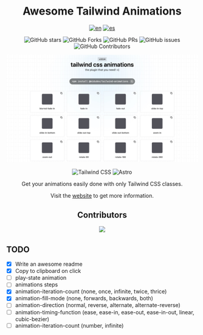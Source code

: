 <div align="center">

# Awesome Tailwind Animations

[![en](https://img.shields.io/badge/lang-en-red.svg)](./README.md)
[![es](https://img.shields.io/badge/lang-es-yellow.svg)](./README.es.md)

![GitHub stars](https://img.shields.io/github/stars/midudev/tailwind-animations)
![GitHub Forks](https://img.shields.io/github/forks/midudev/tailwind-animations)
![GitHub PRs](https://img.shields.io/github/issues-pr/midudev/tailwind-animations)
![GitHub issues](https://img.shields.io/github/issues/midudev/tailwind-animations)
![GitHub Contributors](https://img.shields.io/github/contributors/midudev/tailwind-animations)

![web](./lib/imgs/web.jpg)

![Tailwind
CSS](https://img.shields.io/badge/Tailwind%20CSS-3.4.1-blue?style=for-the-badge&logo=tailwind-css)
![Astro](https://img.shields.io/badge/Astro-4.3.3-orange?style=for-the-badge&logo=astro)

Get your animations easily done with only Tailwind CSS classes.

Visit the [website](https://github.com/midudev/tailwind-animations) to get more information.

## Contributors

<a href="https://github.com/midudev/tailwind-animations/graphs/contributors">
  <img src="https://contrib.rocks/image?repo=midudev/tailwind-animations" />
</a>

</div>

## TODO

- [X] Write an awesome readme
- [X] Copy to clipboard on click
- [ ] play-state animation
- [ ] animations steps
- [X] animation-iteration-count (none, once, infinite, twice, thrice)
- [X] animation-fill-mode (none, forwards, backwards, both)
- [ ] animation-direction (normal, reverse, alternate, alternate-reverse)
- [ ] animation-timing-function (ease, ease-in, ease-out, ease-in-out, linear, cubic-bezier)
- [ ] animation-iteration-count (number, infinite)
